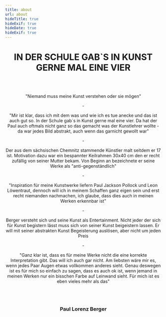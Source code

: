 ```yaml
---
title: about
url: about
hideTitle: true
hideExif: true
hideDate: true
hideExif: true
---
```


<div align="center">

# IN DER SCHULE GAB`S IN KUNST GERNE MAL EINE VIER

</div>
<br>
</br>
<div align="center">
	<p>
		"Niemand muss meine Kunst verstehen oder sie mögen"
	</p>
	<p>
	-
	</p>
	<p>
		"Mir ist klar, dass ich mit dem was und wie ich es tue anecke und das ist auch gut so. In der Schule gab´s in Kunst gerne mal eine vier. Da hat der Paul auch oftmals nicht ganz so das gemacht was der Kunstlehrer wollte - da war jedes Bild abstrakt, auch wenn das garnicht gewollt war"
	</p>
	<p>
	-
	</p>
	<p>
        Der aus dem sächsischen Chemnitz stammende Künstler malt seitdem er 17 ist. Motivation dazu war ein bespannter Keilrahmen 30x40 cm den er recht zufällig von seiner Mutter bekam. Von Beginn an bezeichnete er seine Werke als "anti-gegenständlich"
	</p>
	<p>
	-
	</p>
	<p>
		"Inspiration für meine Kunstwerke liefern Paul Jackson Pollock und Leon Löwentraut, dennoch will ich in meinem Schaffen ganz eigen sein und erst recht niemanden nachmachen, ich glaube, dass dies auch in meinen Werken erkennbar ist" 
	</p>
	<p>
	-
	</p>
	<p>
		Berger versteht sich und seine Kunst als Entertainment. Nicht jeder der sich für Kunst begistern lässt muss sich von seiner Kunst beigeistern lassen. Er will mit seiner abstrakten Kunst Begeisterung auslösen, aber nicht um jeden Preis
	</p>
	<p>
	-
	</p>
	<p>
		"Ganz klar ist, dass es für meine Werke nicht die eine korrekte Interpretation gibt. Das will ich auch gar nicht. Am liebsten wäre mir es, wenn jedes Paar Augen etwas vollkommen anderes sieht. Genau deswegen ist es für mich so einfach zu sagen, dass es auch ok ist, wenn jemand in meinen Werken nur ein bisschen Farbe auf Leinwand sieht. Für mich ist es eben vieles mehr als das"
	</p>
</div>

<br>
</br>

<div align="center">

### Paul Lorenz Berger

</div>

